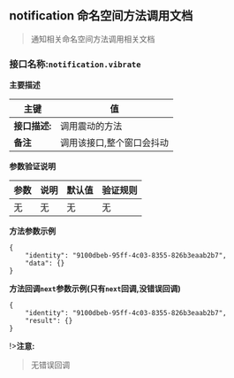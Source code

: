 ## **notification 命名空间方法调用文档**

> 通知相关命名空间方法调用相关文档

### **接口名称**:`notification.vibrate`

**主要描述**

| 主键          | 值                        |
| ------------- | ------------------------- |
| **接口描述:** | 调用震动的方法            |
| **备注**      | 调用该接口,整个窗口会抖动 |

**参数验证说明**

| 参数 | 说明 | 默认值 | 验证规则 |
| ---- | ---- | ------ | -------- |
| 无   | 无   | 无     | 无       |

**方法参数示例**

```
{
    "identity": "9100dbeb-95ff-4c03-8355-826b3eaab2b7",
    "data": {}
}

```

**方法回调`next`参数示例(只有`next`回调,没错误回调)**

```
{
    "identity": "9100dbeb-95ff-4c03-8355-826b3eaab2b7",
    "result": {}
}
```

!>**注意:**

> 无错误回调
